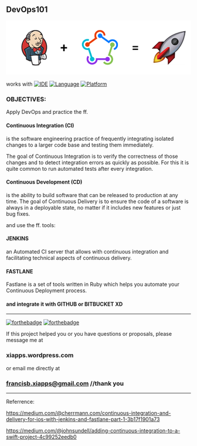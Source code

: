 ## DevOps101


<img src="https://github.com/Yuweh/DevOps101/blob/master/DevOpsBanner01.png" width="800"> 

works with
[![IDE](https://img.shields.io/badge/Xcode-9-blue.svg)](https://developer.apple.com/xcode/)
[![Language](https://img.shields.io/badge/swift-4-orange.svg)](https://swift.org)
[![Platform](https://img.shields.io/badge/platform-iOS%2011-green.svg)](https://developer.apple.com/ios/)



### OBJECTIVES:

Apply DevOps and practice the ff.

#### Continuous Integration (CI)

is the software engineering practice of frequently integrating isolated changes to a larger code base and testing them immediately.

The goal of Continuous Integration is to verify the correctness of those changes and to detect integration errors as quickly as possible.
For this it is quite common to run automated tests after every integration.


#### Continuous Development (CD)

is the ability to build software that can be released to production at any time. The goal of Continuous Delivery is to ensure the code of a software is always in a deployable state, no matter if it includes new features or just bug fixes.


and use the ff. tools:

#### JENKINS

an Automated CI server that allows with continuous integration and facilitating technical aspects of continuous delivery.

#### FASTLANE

Fastlane is a set of tools written in Ruby which helps you automate your Continuous Deployment process.

#### and integrate it with GITHUB or BITBUCKET XD



------

[![forthebadge](http://forthebadge.com/images/badges/made-with-swift.svg)](http://forthebadge.com) [![forthebadge](http://forthebadge.com/images/badges/built-with-love.svg)](http://forthebadge.com)

If this project helped you or you have questions or proposals, please message me at 

### xiapps.wordpress.com 

or email me directly at 

### francisb.xiapps@gmail.com //thank you



-----

Referrence:

https://medium.com/@cherrmann.com/continuous-integration-and-delivery-for-ios-with-jenkins-and-fastlane-part-1-3b17f1901a73

https://medium.com/@johnsundell/adding-continuous-integration-to-a-swift-project-4c99252eedb0


